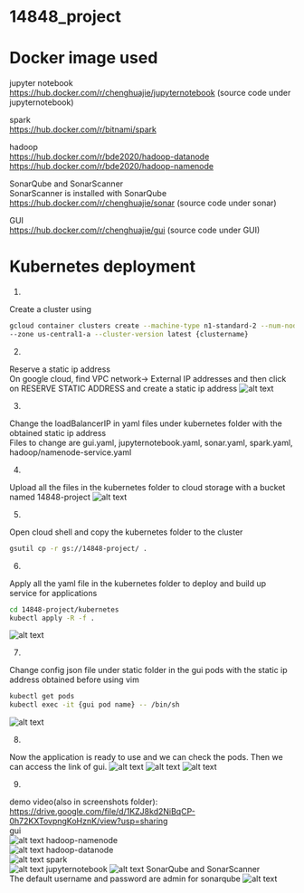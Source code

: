 # 14848_project
# Docker image used  
jupyter notebook  
https://hub.docker.com/r/chenghuajie/jupyternotebook (source code under jupyternotebook)

spark  
https://hub.docker.com/r/bitnami/spark

hadoop  
https://hub.docker.com/r/bde2020/hadoop-datanode  
https://hub.docker.com/r/bde2020/hadoop-namenode

SonarQube and SonarScanner  
SonarScanner is installed with SonarQube  
https://hub.docker.com/r/chenghuajie/sonar (source code under sonar)

GUI  
https://hub.docker.com/r/chenghuajie/gui (source code under GUI)

# Kubernetes deployment
1.
Create a cluster using
```sh
gcloud container clusters create --machine-type n1-standard-2 --num-nodes 2 \
--zone us-central1-a --cluster-version latest {clustername}
```
2.
Reserve a static ip address   
On google cloud, find VPC network-> External IP addresses and then click on RESERVE STATIC ADDRESS and create a static ip address
![alt text](https://github.com/Huajiecheng/14848_hw/blob/main/project/screenshots/static_ip.JPG?raw=true)

3.  
Change the loadBalancerIP in yaml files under kubernetes folder with the obtained static ip address    
Files to change are gui.yaml, jupyternotebook.yaml, sonar.yaml, spark.yaml, hadoop/namenode-service.yaml

4.
Upload all the files in the kubernetes folder to cloud storage with a bucket named 14848-project
![alt text](https://github.com/Huajiecheng/14848_hw/blob/main/project/screenshots/bucket.JPG?raw=true)

5.
Open cloud shell and copy the kubernetes folder to the cluster
```sh
gsutil cp -r gs://14848-project/ .
```
6.
Apply all the yaml file in the kubernetes folder to deploy and build up service for applications  
```sh
cd 14848-project/kubernetes
kubectl apply -R -f .
```
![alt text](https://github.com/Huajiecheng/14848_hw/blob/main/project/screenshots/apply_yaml.JPG?raw=true)

7.
Change config json file under static folder in the gui pods with the static ip address obtained before using vim
```sh
kubectl get pods
kubectl exec -it {gui pod name} -- /bin/sh
```
![alt text](https://github.com/Huajiecheng/14848_hw/blob/main/project/screenshots/change_config.JPG?raw=true)

8.
Now the application is ready to use and we can check the pods. Then we can access the link of gui.
![alt text](https://github.com/Huajiecheng/14848_hw/blob/main/project/screenshots/all_pods.JPG?raw=true)
![alt text](https://github.com/Huajiecheng/14848_hw/blob/main/project/screenshots/deployment.JPG?raw=true)
![alt text](https://github.com/Huajiecheng/14848_hw/blob/main/project/screenshots/service.JPG?raw=true)

9.
demo video(also in screenshots folder): https://drive.google.com/file/d/1KZJ8kd2NiBqCP-0h72KXTovpngKoHznK/view?usp=sharing  
gui  
![alt text](https://github.com/Huajiecheng/14848_hw/blob/main/project/screenshots/gui.JPG?raw=true)
hadoop-namenode  
![alt text](https://github.com/Huajiecheng/14848_hw/blob/main/project/screenshots/namenode.JPG?raw=true)
hadoop-datanode  
![alt text](https://github.com/Huajiecheng/14848_hw/blob/main/project/screenshots/datanode.JPG?raw=true)
spark  
![alt text](https://github.com/Huajiecheng/14848_hw/blob/main/project/screenshots/spark.JPG?raw=true)
jupyternotebook
![alt text](https://github.com/Huajiecheng/14848_hw/blob/main/project/screenshots/jupyter.JPG?raw=true)
SonarQube and SonarScanner  
The default username and password are admin for sonarqube
![alt text](https://github.com/Huajiecheng/14848_hw/blob/main/project/screenshots/sonar.JPG?raw=true)
